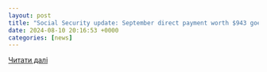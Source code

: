 ```yaml
---
layout: post
title: "Social Security update: September direct payment worth $943 goes out in 23 days - Washington Examiner"
date: 2024-08-10 20:16:53 +0000
categories: [news]
---
```


[Читати далі](https://www.washingtonexaminer.com/policy/finance-and-economy/3116920/social-security-september-direct-payment-out-23-days/)
